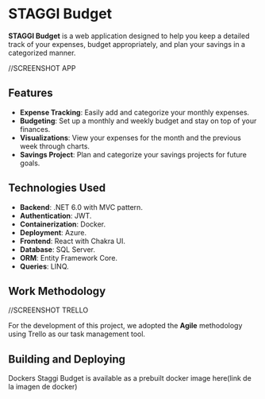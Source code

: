 # STAGGI Budget 

**STAGGI Budget** is a web application designed to help you keep a detailed track of your expenses, budget appropriately, and plan your savings in a categorized manner.

//SCREENSHOT APP

## Features 

- **Expense Tracking**: Easily add and categorize your monthly expenses.
- **Budgeting**: Set up a monthly and weekly budget and stay on top of your finances.
- **Visualizations**: View your expenses for the month and the previous week through charts.
- **Savings Project**: Plan and categorize your savings projects for future goals.

## Technologies Used 

- **Backend**: .NET 6.0 with MVC pattern.
- **Authentication**: JWT.
- **Containerization**: Docker.
- **Deployment**: Azure.
- **Frontend**: React with Chakra UI.
- **Database**: SQL Server.
- **ORM**: Entity Framework Core.
- **Queries**: LINQ.

## Work Methodology 
//SCREENSHOT TRELLO

For the development of this project, we adopted the **Agile** methodology using Trello as our task management tool.

## Building and Deploying 

Dockers
Staggi Budget is available as a prebuilt docker image here(link de la imagen de docker)

